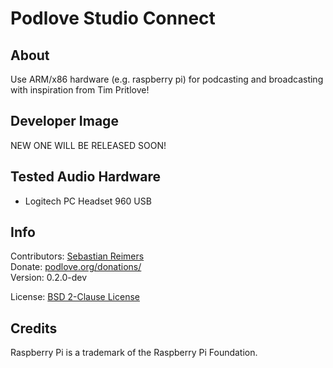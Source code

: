 # Podlove Studio Connect

## About

Use ARM/x86 hardware (e.g. raspberry pi) for podcasting and broadcasting with inspiration from Tim Pritlove!


## Developer Image 

NEW ONE WILL BE RELEASED SOON!

## Tested Audio Hardware

* Logitech PC Headset 960 USB


## Info

Contributors: [Sebastian Reimers](https://github.com/sreimers/)  
Donate: [podlove.org/donations/](http://podlove.org/donations/)  
Version: 0.2.0-dev 

License: [BSD 2-Clause License](http://opensource.org/licenses/BSD-2-Clause)


## Credits

Raspberry Pi is a trademark of the Raspberry Pi Foundation.
